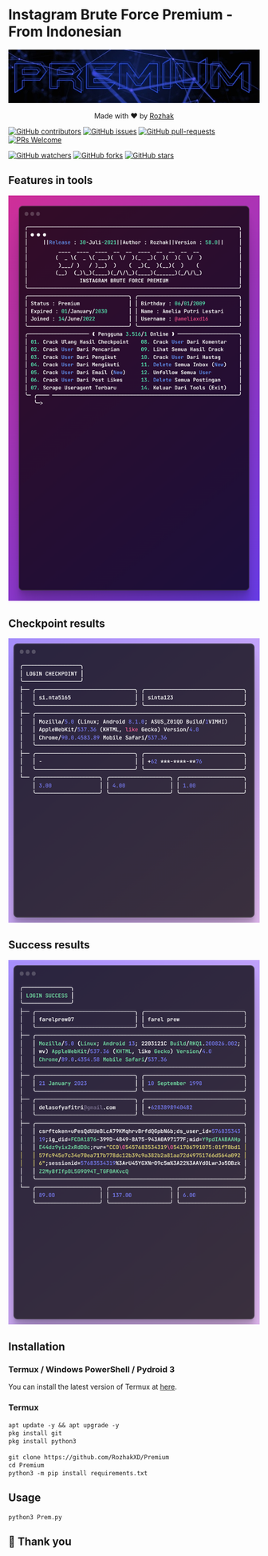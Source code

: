 # Instagram Brute Force Premium - From Indonesian
<p align="center"><img src="Data/Images/Prem.jpg"/></p>
<p align="center">Made with ❤️ by <a href="https://github.com/rozhakxd">Rozhak</a></p>

[![GitHub contributors](https://img.shields.io/github/contributors/rozhakxd/Premium.svg)](https://GitHub.com/rozhakxd/Premium/graphs/contributors/)
[![GitHub issues](https://img.shields.io/github/issues/rozhakxd/Premium.svg)](https://GitHub.com/rozhakxd/Premium/issues/)
[![GitHub pull-requests](https://img.shields.io/github/issues-pr/rozhakxd/Premium.svg)](https://GitHub.com/rozhakxd/Premium/pulls/)
[![PRs Welcome](https://img.shields.io/badge/PRs-welcome-brightgreen.svg?style=flat-square)](http://makeapullrequest.com)

[![GitHub watchers](https://img.shields.io/github/watchers/rozhakxd/Premium.svg?style=social&label=Watch)](https://GitHub.com/rozhakxd/Premium/watchers/)
[![GitHub forks](https://img.shields.io/github/forks/rozhakxd/Premium.svg?style=social&label=Fork)](https://GitHub.com/rozhakxd/Premium/network/)
[![GitHub stars](https://img.shields.io/github/stars/rozhakxd/Premium.svg?style=social&label=Star)](https://GitHub.com/rozhakxd/Premium/stargazers/)

## Features in tools
<p align="center"><img src="Data/Images/Features.png"/></p>

## Checkpoint results
<p align="center"><img src="Data/Images/Checkpoint.png"/></p>

## Success results
<p align="center"><img src="Data/Images/Success.png"/></p>

## Installation
### Termux / Windows PowerShell / Pydroid 3

You can install the latest version of Termux at [here](https://f-droid.org/repo/com.termux_118.apk).

### Termux

    apt update -y && apt upgrade -y
    pkg install git
    pkg install python3
    
    git clone https://github.com/RozhakXD/Premium
    cd Premium
    python3 -m pip install requirements.txt

## Usage

    python3 Prem.py

## 🥰 Thank you
